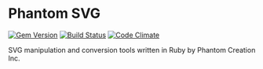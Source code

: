 Phantom SVG
===========
[![Gem Version](https://badge.fury.io/rb/phantom_svg.svg)](http://badge.fury.io/rb/phantom_svg)
[![Build Status](https://travis-ci.org/Genshin/phantom_svg.svg)](https://travis-ci.org/Genshin/phantom_svg)
[![Code Climate](https://codeclimate.com/github/Genshin/phantom_svg.png)](https://codeclimate.com/github/Genshin/phantom_svg)

SVG manipulation and conversion tools written in Ruby by Phantom Creation Inc.
